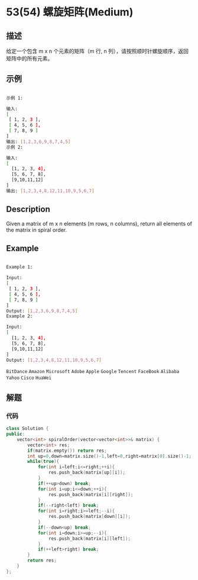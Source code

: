 # 53(54) 螺旋矩阵(Medium)

## 描述

给定一个包含 m x n 个元素的矩阵（m 行, n 列），请按照顺时针螺旋顺序，返回矩阵中的所有元素。

## 示例

```bash

示例 1:

输入:
[
 [ 1, 2, 3 ],
 [ 4, 5, 6 ],
 [ 7, 8, 9 ]
]
输出: [1,2,3,6,9,8,7,4,5]
示例 2:

输入:
[
  [1, 2, 3, 4],
  [5, 6, 7, 8],
  [9,10,11,12]
]
输出: [1,2,3,4,8,12,11,10,9,5,6,7]

``` 

## Description

Given a matrix of m x n elements (m rows, n columns), return all elements of the matrix in spiral order.

## Example

```bash

Example 1:

Input:
[
 [ 1, 2, 3 ],
 [ 4, 5, 6 ],
 [ 7, 8, 9 ]
]
Output: [1,2,3,6,9,8,7,4,5]
Example 2:

Input:
[
  [1, 2, 3, 4],
  [5, 6, 7, 8],
  [9,10,11,12]
]
Output: [1,2,3,4,8,12,11,10,9,5,6,7]

```

`BitDance` `Amazon` `Microsoft` `Adobe` `Apple` `Google` `Tencent` `FaceBook` `Alibaba` `Yahoo` `Cisco` `HuaWei`

## 解题


### 代码

```C++
class Solution {
public:
    vector<int> spiralOrder(vector<vector<int>>& matrix) {
        vector<int> res;
        if(matrix.empty()) return res;
        int up=0,down=matrix.size()-1,left=0,right=matrix[0].size()-1;
        while(true){
            for(int i=left;i<=right;++i){
                res.push_back(matrix[up][i]);
            }
            if(++up>down) break;
            for(int i=up;i<=down;++i){
                res.push_back(matrix[i][right]);
            }
            if(--right<left) break;
            for(int i=right;i>=left;--i){
                res.push_back(matrix[down][i]);
            }
            if(--down<up) break;
            for(int i=down;i>=up;--i){
                res.push_back(matrix[i][left]);
            }
            if(++left>right) break;
        }
        return res;
    }
};
```
